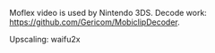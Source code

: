 
Moflex video is used by Nintendo 3DS. Decode work: https://github.com/Gericom/MobiclipDecoder.

Upscaling: waifu2x